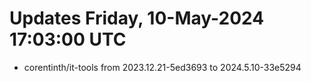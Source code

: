 # Updates Friday, 10-May-2024 17:03:00 UTC
- corentinth/it-tools from 2023.12.21-5ed3693 to 2024.5.10-33e5294

